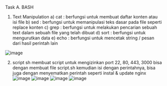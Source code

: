 Task A. BASH

1. Text Manipulation
  a) cat : berfungsi untuk membuat daftar konten atau isi file
  b) sed : berfungsi untuk memanipulasi teks dasar pada file seperti replace konten
  c) grep : berfungsi untuk melakukan pencarian sebuah text dalam sebuah file yang telah dibuat
  d) sort : berfungsi untuk mengurutkan data
  e) echo : berfungsi untuk mencetak string / pesan dari hasil perintah lain

![image](https://user-images.githubusercontent.com/52950376/226489600-8e131bf7-42b6-404a-b5e2-c8ddbeeef531.png)


2. script sh
  membuat script untuk mengizinkan port 22, 80, 443, 3000 bisa dengan membuat file script.sh kemudian isi dengan perintahnya, bisa juga dengan menyematkan perintah seperti instal & update nginx
  ![image](https://user-images.githubusercontent.com/52950376/226491046-5821888d-214d-4354-b307-0589012f7302.png)
  ![image](https://user-images.githubusercontent.com/52950376/226490791-59e05501-afd7-4501-90ab-e7cf08222d0a.png)
  ![image](https://user-images.githubusercontent.com/52950376/226491126-80194d15-c96a-4701-af8e-64109695ae27.png)
![image](https://user-images.githubusercontent.com/52950376/226491303-ed7e6f77-0c7a-4296-a0ea-f490ac5d6cf1.png)
